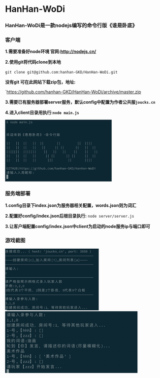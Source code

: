 # HanHan-WoDi
### HanHan-WoDi是一款nodejs编写的命令行版《谁是卧底》

### 客户端
**1.需要准备好node环境  官网:http://nodejs.cn/**

**2.使用git将代码clone到本地**

` git clone git@github.com:hanhan-GKD/HanHan-WoDi.git `

**没有git 可在此网站下载zip包，地址:**

`https://github.com/hanhan-GKD/HanHan-WoDi/archive/master.zip

**3.需要已有服务器部署server服务，默认config中配置为作者公共服`joucks.cn`**

**4.进入client目录用执行:`node main.js`**

<img src="./img/1591153627751.jpg" height='200'>

### 服务端部署

**1.config目录下index.json为服务器相关配置，words.json则为词汇**

**2.配置好config/index.json后根目录执行:**
`node server/server.js`

**3.让客户端配置config/index.json中client为启动的node服务ip与端口即可**

### 游戏截图

<img src="./img/1591153855414.jpg" height='200'><img src="./img/1591154123181.jpg" height='200'>
